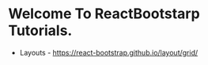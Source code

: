 # Welcome To ReactBootstarp Tutorials.

- Layouts - https://react-bootstrap.github.io/layout/grid/


